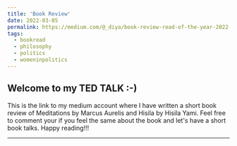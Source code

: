 ```yaml
---
title: 'Book Review'
date: 2022-03-05
permalink: https://medium.com/@_diya/book-review-read-of-the-year-2022-a259fb188bdc
tags:
  - bookread
  - philosophy
  - politics
  - womeninpolitics
---
```


## Welcome to my TED TALK :-) 
This is the link to my medium account where I have written a short book review of Meditations by Marcus Aurelis and Hisila by Hisila Yami. Feel free to comment your if you feel the same about the book and let's have a short book talks.
Happy reading!!! 


------